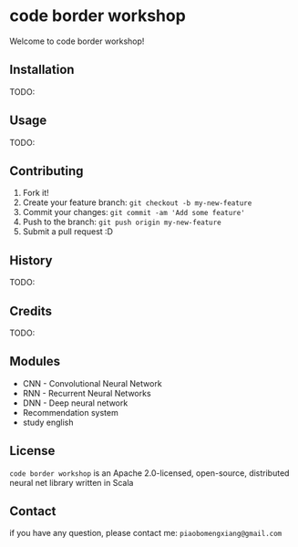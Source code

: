 # code border workshop

Welcome to code border workshop!


## Installation

TODO:

## Usage

TODO:

## Contributing

1. Fork it!
2. Create your feature branch: `git checkout -b my-new-feature`
3. Commit your changes: `git commit -am 'Add some feature'`
4. Push to the branch: `git push origin my-new-feature`
5. Submit a pull request :D

## History

TODO:

## Credits

TODO:

## Modules
* CNN - Convolutional Neural Network
* RNN - Recurrent Neural Networks
* DNN - Deep neural network
* Recommendation system
* study english


## License
`code border workshop` is an Apache 2.0-licensed, open-source, distributed neural net library written in Scala

## Contact
if you have any question, please contact me: `piaobomengxiang@gmail.com`